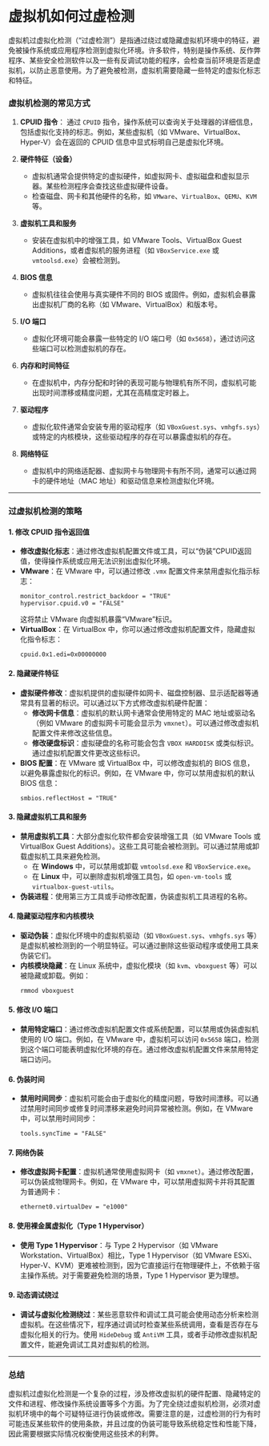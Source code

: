 # 虚拟机如何过虚检测

虚拟机过虚拟化检测（“过虚检测”）是指通过绕过或隐藏虚拟机环境中的特征，避免被操作系统或应用程序检测到虚拟化环境。许多软件，特别是操作系统、反作弊程序、某些安全检测软件以及一些有反调试功能的程序，会检查当前环境是否是虚拟机，以防止恶意使用。为了避免被检测，虚拟机需要隐藏一些特定的虚拟化标志和特征。

### **虚拟机检测的常见方式**

1. **CPUID 指令**： 
   通过 `CPUID` 指令，操作系统可以查询关于处理器的详细信息，包括虚拟化支持的标志。例如，某些虚拟机（如 VMware、VirtualBox、Hyper-V）会在返回的 CPUID 信息中显式标明自己是虚拟化环境。

2. **硬件特征（设备）**
   - 虚拟机通常会提供特定的虚拟硬件，如虚拟网卡、虚拟磁盘和虚拟显示器。某些检测程序会查找这些虚拟硬件设备。
   - 检查磁盘、网卡和其他硬件的名称，如 `VMware`、`VirtualBox`、`QEMU`、`KVM` 等。

3. **虚拟机工具和服务**
   - 安装在虚拟机中的增强工具，如 VMware Tools、VirtualBox Guest Additions，或者虚拟机的服务进程（如 `VBoxService.exe` 或 `vmtoolsd.exe`）会被检测到。

4. **BIOS 信息**
   - 虚拟机往往会使用与真实硬件不同的 BIOS 或固件。例如，虚拟机会暴露出虚拟机厂商的名称（如 VMware、VirtualBox）和版本号。

5. **I/O 端口**
   - 虚拟化环境可能会暴露一些特定的 I/O 端口号（如 `0x5658`），通过访问这些端口可以检测虚拟机的存在。

6. **内存和时间特征**
   - 在虚拟机中，内存分配和时钟的表现可能与物理机有所不同，虚拟机可能出现时间漂移或精度问题，尤其在高精度定时器上。

7. **驱动程序**
   - 虚拟化软件通常会安装专用的驱动程序（如 `VBoxGuest.sys`、`vmhgfs.sys`）或特定的内核模块，这些驱动程序的存在可以暴露虚拟机的存在。

8. **网络特征**
   - 虚拟机中的网络适配器、虚拟网卡与物理网卡有所不同，通常可以通过网卡的硬件地址（MAC 地址）和驱动信息来检测虚拟化环境。

---

### **过虚拟机检测的策略**

#### **1. 修改 CPUID 指令返回值**
   - **修改虚拟化标志**：通过修改虚拟机配置文件或工具，可以“伪装”CPUID返回值，使得操作系统或应用无法识别出虚拟化环境。
   - **VMware**：在 VMware 中，可以通过修改 `.vmx` 配置文件来禁用虚拟化指示标志：
     ```text
     monitor_control.restrict_backdoor = "TRUE"
     hypervisor.cpuid.v0 = "FALSE"
     ```
     这将禁止 VMware 向虚拟机暴露“VMware”标识。
   - **VirtualBox**：在 VirtualBox 中，你可以通过修改虚拟机配置文件，隐藏虚拟化指令标志：
     ```text
     cpuid.0x1.edi=0x00000000
     ```

#### **2. 隐藏硬件特征**
   - **虚拟硬件修改**：虚拟机提供的虚拟硬件如网卡、磁盘控制器、显示适配器等通常具有显著的标识。可以通过以下方式修改虚拟机硬件配置：
     - **修改网卡信息**：虚拟机的默认网卡通常会使用特定的 MAC 地址或驱动名（例如 VMware 的虚拟网卡可能会显示为 `vmxnet`）。可以通过修改虚拟机配置文件来修改这些信息。
     - **修改硬盘标识**：虚拟硬盘的名称可能会包含 `VBOX HARDDISK` 或类似标识。通过虚拟机配置文件更改这些标识。
   - **BIOS 配置**：在 VMware 或 VirtualBox 中，可以修改虚拟机的 BIOS 信息，以避免暴露虚拟化的标识。例如，在 VMware 中，你可以禁用虚拟机的默认 BIOS 信息：
     ```text
     smbios.reflectHost = "TRUE"
     ```

#### **3. 隐藏虚拟机工具和服务**
   - **禁用虚拟机工具**：大部分虚拟化软件都会安装增强工具（如 VMware Tools 或 VirtualBox Guest Additions）。这些工具可能会被检测到。可以通过禁用或卸载虚拟机工具来避免检测。
     - 在 **Windows** 中，可以禁用或卸载 `vmtoolsd.exe` 和 `VBoxService.exe`。
     - 在 **Linux** 中，可以删除虚拟机增强工具包，如 `open-vm-tools` 或 `virtualbox-guest-utils`。
   - **伪装进程**：使用第三方工具或手动修改配置，伪装虚拟机工具进程的名称。

#### **4. 隐藏驱动程序和内核模块**
   - **驱动伪装**：虚拟化环境中的虚拟机驱动（如 `VBoxGuest.sys`、`vmhgfs.sys` 等）是虚拟机被检测到的一个明显特征。可以通过删除这些驱动程序或使用工具来伪装它们。
   - **内核模块隐藏**：在 Linux 系统中，虚拟化模块（如 `kvm`、`vboxguest` 等）可以被隐藏或卸载。例如：
     ```bash
     rmmod vboxguest
     ```

#### **5. 修改 I/O 端口**
   - **禁用特定端口**：通过修改虚拟机配置文件或系统配置，可以禁用或伪装虚拟机使用的 I/O 端口。例如，在 VMware 中，虚拟机可以访问 `0x5658` 端口，检测到这个端口可能表明虚拟化环境的存在。通过修改虚拟机配置文件来禁用特定端口访问。

#### **6. 伪装时间**
   - **禁用时间同步**：虚拟机可能会由于虚拟化的精度问题，导致时间漂移。可以通过禁用时间同步或修复时间漂移来避免时间异常被检测。例如，在 VMware 中，可以禁用时间同步：
     ```text
     tools.syncTime = "FALSE"
     ```

#### **7. 网络伪装**
   - **修改虚拟网卡配置**：虚拟机通常使用虚拟网卡（如 `vmxnet`）。通过修改配置，可以伪装成物理网卡。例如，在 VMware 中，可以禁用虚拟网卡并将其配置为普通网卡：
     ```text
     ethernet0.virtualDev = "e1000"
     ```

#### **8. 使用裸金属虚拟化（Type 1 Hypervisor）**
   - **使用 Type 1 Hypervisor**：与 Type 2 Hypervisor（如 VMware Workstation、VirtualBox）相比，Type 1 Hypervisor（如 VMware ESXi、Hyper-V、KVM）更难被检测到，因为它直接运行在物理硬件上，不依赖于宿主操作系统。对于需要避免检测的场景，Type 1 Hypervisor 更为理想。

#### **9. 动态调试绕过**
   - **调试与虚拟化检测绕过**：某些恶意软件和调试工具可能会使用动态分析来检测虚拟机。在这些情况下，程序通过调试时检查某些系统调用，查看是否存在与虚拟化相关的行为。使用 `HideDebug` 或 `AntiVM` 工具，或者手动修改虚拟机配置文件，能避免调试工具对虚拟机的检测。

---

### **总结**
虚拟机过虚拟化检测是一个复杂的过程，涉及修改虚拟机的硬件配置、隐藏特定的文件和进程、修改操作系统设置等多个方面。为了完全绕过虚拟机检测，必须对虚拟机环境中的每个可疑特征进行伪装或修改。需要注意的是，过虚检测的行为有时可能违反某些软件的使用条款，并且过度的伪装可能导致系统稳定性和性能下降，因此需要根据实际情况权衡使用这些技术的利弊。